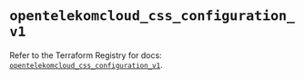 # `opentelekomcloud_css_configuration_v1`

Refer to the Terraform Registry for docs: [`opentelekomcloud_css_configuration_v1`](https://registry.terraform.io/providers/opentelekomcloud/opentelekomcloud/1.36.35/docs/resources/css_configuration_v1).
